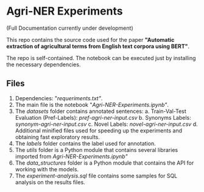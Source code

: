 # Agri-NER Experiments
(Full Documentation currently under development)

This repo contains the source code used for the paper **"Automatic extraction of agricultural terms from English text corpora using BERT"**.

The repo is self-contained. The notebook can be executed just by installing the necessary dependencies.

## Files
1. Dependencies: "*requeriments.txt"*.
2. The main file is the notebook "*Agri-NER-Experiments.ipynb"*. 
3. The *datasets* folder contains annotated sentences:
	a. Train-Val-Test Evaluation (Pref-Labels): *pref-agri-ner-input.csv*
	b. Synonyms Labels: *synonym-agri-ner-input.csv*
	c. Novel Labels: *novel-agri-ner-input.csv*
	d. Additional minified files used for speeding up the experiments and obtaining fast exploratory results.
4. The *labels* folder contains the label used for annotation.
5. The *utils* folder is a Python module that contains several libraries imported from *Agri-NER-Experiments.ipynb"*
6. The *data_structures* folder is a Python module that contains the API for working with the models.
7. The *experiment-analysis.sql* file contains some samples for SQL analysis on the results files.